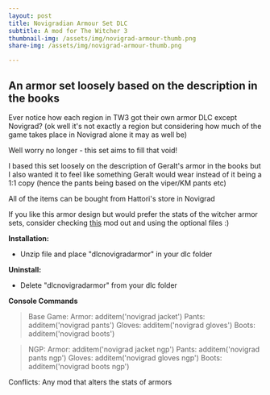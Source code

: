 ```yaml
---
layout: post
title: Novigradian Armour Set DLC
subtitle: A mod for The Witcher 3
thumbnail-img: /assets/img/novigrad-armour-thumb.png
share-img: /assets/img/novigrad-armour-thumb.png

---
```


## An armor set loosely based on the description in the books 

Ever notice how each region in TW3 got their own armor DLC except Novigrad? (ok well it's not exactly a region but considering how much of the game takes place in Novigrad alone it may as well be)

Well worry no longer - this set aims to fill that void!

I based this set loosely on the description of Geralt's armor in the books but I also wanted it to feel like something Geralt would wear instead of it being a 1:1 copy (hence the pants being based on the viper/KM pants etc)

All of the items can be bought from Hattori's store in Novigrad

If you like this armor design but would prefer the stats of the witcher armor sets, consider checking [this](https://www.nexusmods.com/witcher3/mods/6404)﻿ mod out and using the optional files :)

**Installation:**
* Unzip file and place "dlcnovigradarmor" in your dlc folder

**Uninstall:**
* Delete "dlcnovigradarmor" from your dlc folder

**Console Commands**
>Base Game:
Armor: additem('novigrad jacket')
Pants: additem('novigrad pants')
Gloves: additem('novigrad gloves')
Boots: additem('novigrad boots')

>NGP:
﻿Armor: additem('novigrad jacket ngp')
Pants: additem('novigrad pants ngp')
Gloves: additem('novigrad gloves ngp')
Boots: additem('novigrad boots ngp')

Conflicts:
Any mod that alters the stats of armors
